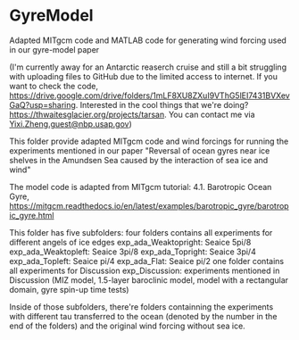 # GyreModel
Adapted MITgcm code and MATLAB code for generating wind forcing used in our gyre-model paper

(I'm currently away for an Antarctic reaserch cruise and still a bit struggling with uploading files to GitHub due to the limited access to internet. If you want to check the code, https://drive.google.com/drive/folders/1mLF8XU8ZXuI9VThG5lEI7431BVXevGaQ?usp=sharing. Interested in the cool things that we're doing? https://thwaitesglacier.org/projects/tarsan. You can contact me via Yixi.Zheng.guest@nbp.usap.gov)

This folder provide adapted MITgcm code and wind forcings for running the experiments mentioned in our paper "Reversal of ocean gyres near ice shelves in the Amundsen Sea caused by the interaction of sea ice and wind"

The model code is adapted from MITgcm tutorial: 4.1. Barotropic Ocean Gyre, https://mitgcm.readthedocs.io/en/latest/examples/barotropic_gyre/barotropic_gyre.html 

This folder has five subfolders:
four folders contains all experiments for different angels of ice edges
  exp_ada_Weaktopright: Seaice 5pi/8
  exp_ada_Weaktopleft: Seaice 3pi/8
  exp_ada_Topright: Seaice 3pi/4
  exp_ada_Topleft: Seaice pi/4
  exp_ada_Flat: Seaice pi/2
one folder contains all experiments for Discussion
  exp_Discussion: experiments mentioned in Discussion (MIZ model, 1.5-layer baroclinic model, model with a rectangular domain, gyre spin-up time tests)

Inside of those subfolders, there're folders containning the experiments with different tau transferred to the ocean (denoted by the number in the end of the folders) and the original wind forcing without sea ice.
